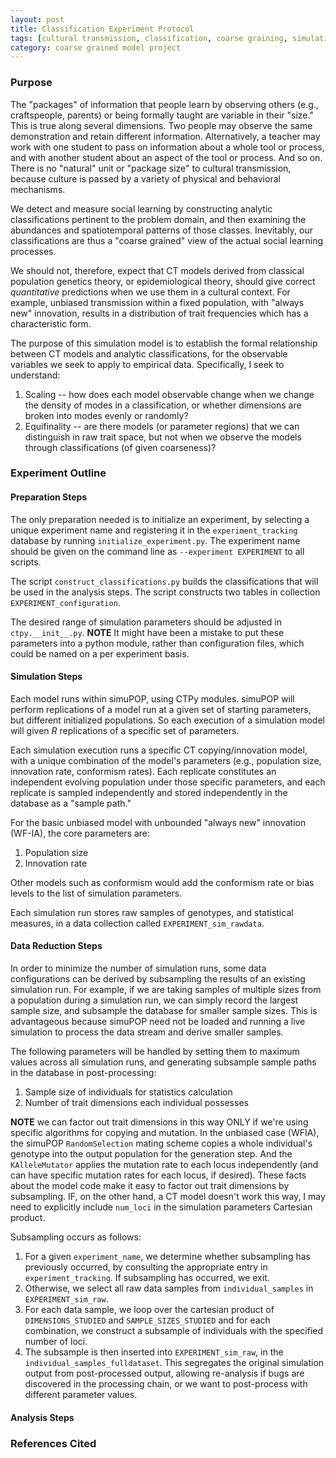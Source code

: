 ```yaml
---
layout: post
title: Classification Experiment Protocol
tags: [cultural transmission, classification, coarse graining, simulation, ctpy, dissertation, experiments]
category: coarse grained model project
---
```


### Purpose ###

The "packages" of information that people learn by observing others (e.g., craftspeople, parents) or being formally taught are variable in their "size."  This is true along several dimensions.  Two people may observe the same demonstration and retain different information.  Alternatively, a teacher may work with one student to pass on information about a whole tool or process, and with another student about an aspect of the tool or process.  And so on.  There is no "natural" unit or "package size" to cultural transmission, because culture is passed by a variety of physical and behavioral mechanisms.  

We detect and measure social learning by constructing analytic classifications pertinent to the problem domain, and then examining the abundances and spatiotemporal patterns of those classes.  Inevitably, our classifications are thus a "coarse grained" view of the actual social learning processes.  

We should not, therefore, expect that CT models derived from classical population genetics theory, or epidemiological theory, should give correct _quantitative_ predictions when we use them in a cultural context.  For example, unbiased transmission within a fixed population, with "always new" innovation, results in a distribution of trait frequencies which has a characteristic form.  

The purpose of this simulation model is to establish the formal relationship between CT models and analytic classifications, for the observable variables we seek to apply to empirical data. Specifically, I seek to understand:

1. Scaling -- how does each model observable change when we change the density of modes in a classification, or whether dimensions are broken into modes evenly or randomly?
2. Equifinality -- are there models (or parameter regions) that we can distinguish in raw trait space, but not when we observe the models through classifications (of given coarseness)?


### Experiment Outline ###

#### Preparation Steps ####

The only preparation needed is to initialize an experiment, by selecting a unique experiment name and registering it in the `experiment_tracking` database by running `initialize_experiment.py`.  The experiment name should be given on the command line as `--experiment EXPERIMENT` to all scripts.  


The script `construct_classifications.py` builds the classifications that will be used in the analysis steps.  The script constructs two tables in collection `EXPERIMENT_configuration`.  

The desired range of simulation parameters should be adjusted in `ctpy.__init__.py`.  **NOTE** It might have been a mistake to put these parameters into a python module, rather than configuration files, which could be named on a per experiment basis.  


#### Simulation Steps ####

Each model runs within simuPOP, using CTPy modules.  simuPOP will perform replications of a model run at a given set of starting parameters, but different initialized populations.  So each execution of a simulation model will given $R$ replications of a specific set of parameters.  

Each simulation execution runs a specific CT copying/innovation model, with a unique combination of the model's parameters (e.g., population size, innovation rate, conformism rates).  Each replicate constitutes an independent evolving population under those specific parameters, and each replicate is sampled independently and stored independently in the database as a "sample path." 

For the basic unbiased model with unbounded "always new" innovation (WF-IA), the core parameters are:

1. Population size
2. Innovation rate

Other models such as conformism would add the conformism rate or bias levels to the list of simulation parameters.  

Each simulation run stores raw samples of genotypes, and statistical measures, in a data collection called `EXPERIMENT_sim_rawdata`.    

#### Data Reduction Steps ####

In order to minimize the number of simulation runs, some data configurations can be derived by subsampling the results of an existing simulation run.  For example, if we are taking samples of multiple sizes from a population during a simulation run, we can simply record the largest sample size, and subsample the database for smaller sample sizes.  This is advantageous because simuPOP need not be loaded and running a live simulation to process the data stream and derive smaller samples.  

The following parameters will be handled by setting them to maximum values across all simulation runs, and generating subsample sample paths in the database in post-processing:

1. Sample size of individuals for statistics calculation
2. Number of trait dimensions each individual possesses

**NOTE** we can factor out trait dimensions in this way ONLY if we're using specific algorithms for copying and mutation.  In the unbiased case (WFIA), the simuPOP `RandomSelection` mating scheme copies a whole individual's genotype into the output population for the generation step.  And the `KAlleleMutator` applies the mutation rate to each locus independently (and can have specific mutation rates for each locus, if desired). These facts about the model code make it easy to factor out trait dimensions by subsampling.  IF, on the other hand, a CT model doesn't work this way, I may need to explicitly include `num_loci` in the simulation parameters Cartesian product. 

Subsampling occurs as follows:

1.  For a given `experiment_name`, we determine whether subsampling has previously occurred, by consulting the appropriate entry in `experiment_tracking`.  If subsampling has occurred, we exit.  
2. Otherwise, we select all raw data samples from `individual_samples` in `EXPERIMENT_sim_raw`.
3. For each data sample, we loop over the cartesian product of `DIMENSIONS_STUDIED` and `SAMPLE_SIZES_STUDIED` and for each combination, we construct a subsample of individuals with the specified number of loci.  
4. The subsample is then inserted into `EXPERIMENT_sim_raw`, in the `individual_samples_fulldataset`.  This segregates the original simulation output from post-processed output, allowing re-analysis if bugs are discovered in the processing chain, or we want to post-process with different parameter values.  


#### Analysis Steps ####







### References Cited ###


